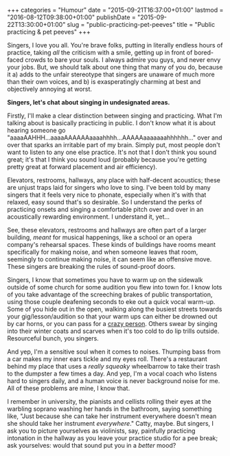 +++
categories = "Humour"
date = "2015-09-21T16:37:00+01:00"
lastmod = "2016-08-12T09:38:00+01:00"
publishDate = "2015-09-22T13:30:00+01:00"
slug = "public-practicing-pet-peeves"
title = "Public practicing &amp; pet peeves"
+++

Singers, I love you all. You're brave folks, putting in literally endless hours of practice, taking *all* the criticism with a smile, getting up in front of bored-faced crowds to bare your souls. I always admire you guys, and never envy your jobs. But, we should talk about one thing that many of you do, because it a) adds to the unfair stereotype that singers are unaware of much more than their own voices, and b) is exasperatingly charming at best and objectively annoying at worst.

**Singers, let's chat about singing in undesignated areas.**

Firstly, I'll make a clear distinction between singing and practicing. What I'm talking about is basically practicing in public. I don't know what it is about hearing someone go "aaaaAAHHH...aaaaAAAAAAaaaahhhh...AAAAAaaaaaaahhhhhh..." over and over that sparks an irritable part of my brain. Simply put, most people don't want to listen to any one else practice. It's not that I don't think you sound great; it's that I think you sound loud (probably because you're getting pretty great at forward placement and air efficiency).

Elevators, restrooms, hallways, any place with half-decent acoustics; these are unjust traps laid for singers who love to sing. I've been told by many singers that it feels very nice to phonate, especially when it's with that relaxed, easy sound that's so desirable. So I understand the perks of practicing onsets and singing a comfortable pitch over and over in an acoustically rewarding environment. I understand it, yet...

See, these elevators, restrooms and hallways are often part of a larger building, *meant* for musical happenings, like a school or an opera company's rehearsal spaces. These kinds of buildings have rooms meant specifically for making noise, and when someone leaves that room, seemingly to continue making noise, it can seem like an offensive move. These singers are breaking the rules of sound-proof doors. 

Singers, I know that sometimes you have to warm up on the sidewalk outside of some church for some audition you flew into town for. I know lots of you take advantage of the screeching brakes of public transportation, using those couple deafening seconds to eke out a quick vocal warm-up. Some of you hide out in the open, walking along the busiest streets towards your gig/lesson/audition so that your warm ups can either be drowned out by car horns, or you can pass for a [crazy person](/louis-cks-subway-opera-singer/). Others swear by singing into their winter coats and scarves when it's too cold to do lip trills outside. Resourceful bunch, you singers.

And yep, I'm a sensitive soul when it comes to noises. Thumping bass from a car makes my inner ears tickle and my eyes roll. There's a restaurant behind my place that uses a *really squeaky* wheelbarrow to take their trash to the dumpster a few times a day. And yep, I'm a vocal coach who listens hard to singers daily, and a human voice is never background noise for me. All of these problems are mine, I know that.

I remember in university, the pianists and cellists rolling their eyes at the warbling soprano washing her hands in the bathroom, saying something like, "Just because she can take her instrument everywhere doesn't mean she should take her instrument *everywhere*." Catty, maybe. But singers, I ask you to picture yourselves as violinists, say, painfully practicing intonation in the hallway as you leave your practice studio for a pee break; ask yourselves: would that sound put you in a *better* mood?
